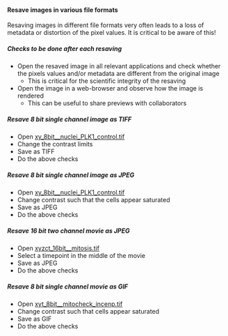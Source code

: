 #### Resave images in various file formats

Resaving images in different file formats very often leads to a loss of metadata or distortion of the pixel values. It is critical to be aware of this!

##### Checks to be done after each resaving
- Open the resaved image in all relevant applications and check whether the pixels values and/or metadata are different from the original image
  - This is critical for the scientific integrity of the resaving
- Open the image in a web-browser and observe how the image is rendered
  - This can be useful to share previews with collaborators
 
##### Resave 8 bit single channel image as TIFF
- Open [xy_8bit__nuclei_PLK1_control.tif](https://github.com/NEUBIAS/training-resources/raw/master/image_data/xy_8bit__nuclei_PLK1_control.tif) 
- Change the contrast limits
- Save as TIFF
- Do the above checks

##### Resave 8 bit single channel image as JPEG 
- Open [xy_8bit__nuclei_PLK1_control.tif](https://github.com/NEUBIAS/training-resources/raw/master/image_data/xy_8bit__nuclei_PLK1_control.tif) 
- Change contrast such that the cells appear saturated
- Save as JPEG 
- Do the above checks

##### Resave 16 bit two channel movie as JPEG 
- Open [xyzct_16bit__mitosis.tif](https://github.com/NEUBIAS/training-resources/raw/master/image_data/xyzct_16bit__mitosis.tif)
- Select a timepoint in the middle of the movie 
- Save as JPEG
- Do the above checks

##### Resave 8 bit single channel movie as GIF
- Open  [xyt_8bit__mitocheck_incenp.tif](https://github.com/NEUBIAS/training-resources/raw/master/image_data/xyt_8bit__mitocheck_incenp.tif)
- Change contrast such that cells appear saturated
- Save as GIF
- Do the above checks
